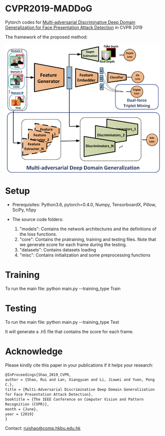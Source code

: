 # CVPR2019-MADDoG
Pytorch codes for <a href=http://openaccess.thecvf.com/content_CVPR_2019/papers/Shao_Multi-Adversarial_Discriminative_Deep_Domain_Generalization_for_Face_Presentation_Attack_Detection_CVPR_2019_paper.pdf> Multi-adversarial Discriminative Deep Domain Generalization for Face Presentation Attack Detection</a> in CVPR 2019 

The framework of the proposed method:

<img src="./models/cvpr2019.png" width="600">

# Setup

* Prerequisites: Python3.6, pytorch=0.4.0, Numpy, TensorboardX, Pillow, SciPy, h5py

* The source code folders:

  1. "models": Contains the network architectures and the definitions of the loss functions.
  2. "core": Contains the pratraining, training and testing files. Note that we generate score for each frame during the testing.
  3. "datasets": Contains datasets loading
  4. "misc": Contains initialization and some preprocessing functions
  
# Training

To run the main file: python main.py --training_type Train

# Testing

To run the main file: python main.py --training_type Test

It will generate a .h5 file that contains the score for each frame.

# Acknowledge
Please kindly cite this paper in your publications if it helps your research:
```
@InProceedings{Shao_2019_CVPR,
author = {Shao, Rui and Lan, Xiangyuan and Li, Jiawei and Yuen, Pong C.},
title = {Multi-Adversarial Discriminative Deep Domain Generalization for Face Presentation Attack Detection},
booktitle = {The IEEE Conference on Computer Vision and Pattern Recognition (CVPR)},
month = {June},
year = {2019}
}
```

Contact: ruishao@comp.hkbu.edu.hk

